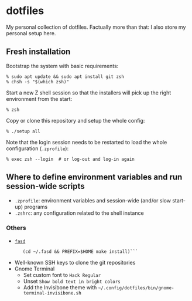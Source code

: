 # dotfiles

My personal collection of dotfiles.
Factually more than that: I also store my personal setup here.

## Fresh installation

Bootstrap the system with basic requirements:

    % sudo apt update && sudo apt install git zsh
    % chsh -s "$(which zsh)"

Start a new Z shell session so that the installers will pick up the
right environment from the start:

    % zsh

Copy or clone this repository and setup the whole config:

    % ./setup all

Note that the login session needs to be restarted to load the whole
configuration (`.zprofile`):

    % exec zsh --login  # or log-out and log-in again

## Where to define environment variables and run session-wide scripts

- `.zprofile`: environment variables and session-wide (and/or slow start-up) programs
- `.zshrc`: any configuration related to the shell instance


### Others

- [`fasd`](https://github.com/clvv/fasd)
    ```git clone https://github.com/clvv/fasd.git ~/.fasd
       (cd ~/.fasd && PREFIX=$HOME make install)```
- Well-known SSH keys to clone the git repositories
- Gnome Terminal
  - Set custom font to `Hack Regular`
  - Unset `Show bold text in bright colors`
  - Add the Invisibone theme with `~/.config/dotfiles/bin/gnome-terminal-invisibone.sh`
